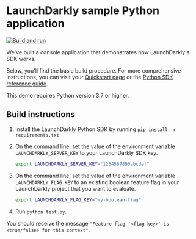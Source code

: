 # LaunchDarkly sample Python application

[![Build and run](https://github.com/launchdarkly/hello-python/actions/workflows/ci.yml/badge.svg)](https://github.com/launchdarkly/hello-python/actions/workflows/ci.yml)

We've built a console application that demonstrates how LaunchDarkly's SDK works.

Below, you'll find the basic build procedure. For more comprehensive instructions, you can visit your [Quickstart page](https://app.launchdarkly.com/quickstart#/) or the [Python SDK reference guide](https://docs.launchdarkly.com/sdk/server-side/python).

This demo requires Python version 3.7 or higher.

## Build instructions

1. Install the LaunchDarkly Python SDK by running `pip install -r requirements.txt`
1. On the command line, set the value of the environment variable `LAUNCHDARKLY_SERVER_KEY` to your LaunchDarkly SDK key.
    ```bash
    export LAUNCHDARKLY_SERVER_KEY="1234567890abcdef"
    ```
1. On the command line, set the value of the environment variable `LAUNCHDARKLY_FLAG_KEY` to an existing boolean feature flag in your LaunchDarkly project that you want to evaluate.

    ```bash
    export LAUNCHDARKLY_FLAG_KEY="my-boolean-flag"
    ```
1. Run `python test.py`.

You should receive the message `"Feature flag '<flag key>' is <true/false> for this context"`.
